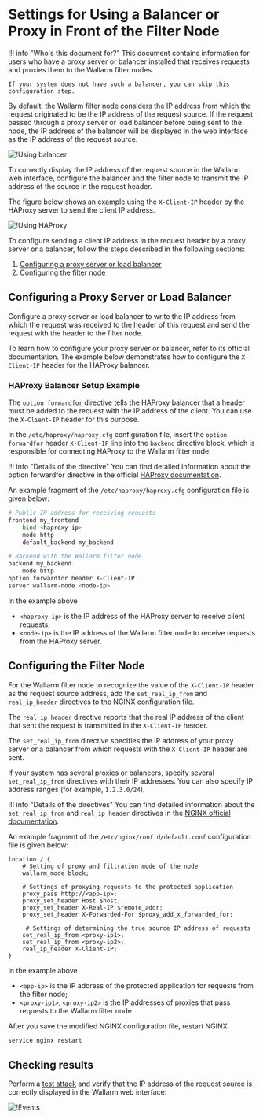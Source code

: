 [img-events]:               ../images/admin-guides/using-proxy-or-balancer/events-en.png
[img-using-balancer]:       ../images/admin-guides/using-proxy-or-balancer/using-balancer-en.png
[img-using-haproxy]:        ../images/admin-guides/using-proxy-or-balancer/using-haproxy-en.png

[link-haproxy-docs]:        https://cbonte.github.io/haproxy-dconv/1.9/configuration.html#option%20forwardfor
[link-nginx-directives]:    https://nginx.org/en/docs/http/ngx_http_realip_module.html
[link-test-attack]:         ../quickstart-en/qs-check-operation-en.md#2-run-a-test-attack

[anchor-configuring-proxy]: #configuring-a-proxy-server-or-load-balancer
[anchor-configuring-node]:  #configuring-the-filter-node

# Settings for Using a Balancer or Proxy in Front of the Filter Node

!!! info "Who's this document for?"
	This document contains information for users who have a proxy server or balancer installed that receives requests and proxies them to the Wallarm filter nodes. 
	
	If your system does not have such a balancer, you can skip this configuration step.

By default, the Wallarm filter node considers the IP address from which the request originated to be the IP address of the request source. If the request passed through a proxy server or load balancer before being sent to the node, the IP address of the balancer will be displayed in the web interface as the IP address of the request source.

![!Using balancer][img-using-balancer]

To correctly display the IP address of the request source in the Wallarm web interface, configure the balancer and the filter node to transmit the IP address of the source in the request header.

The figure below shows an example using the `X-Client-IP` header by the HAProxy server to send the client IP address.

![!Using HAProxy][img-using-haproxy]

To configure sending a client IP address in the request header by a proxy server or a balancer, follow the steps described in the following sections:
1.  [Configuring a proxy server or load balancer][anchor-configuring-proxy]
2.  [Configuring the filter node][anchor-configuring-node]

## Configuring a Proxy Server or Load Balancer

Configure a proxy server or load balancer to write the IP address from which the request was received to the header of this request and send the request with the header to the filter node.

To learn how to configure your proxy server or balancer, refer to its official documentation. The example below demonstrates how to configure the `X-Client-IP` header for the HAProxy balancer.

### HAProxy Balancer Setup Example

The `option forwardfor` directive tells the HAProxy balancer that a header must be added to the request with the IP address of the client. 
You can use the `X-Client-IP` header for this purpose.

In the `/etc/haproxy/haproxy.cfg` configuration file, insert the `option forwardfor` header `X-Client-IP` line into the `backend` directive block, which is responsible for connecting HAProxy to the Wallarm filter node.

!!! info "Details of the directive"
	You can find detailed information about the option forwardfor directive in the official [HAProxy documentation][link-haproxy-docs].

An example fragment of the `/etc/haproxy/haproxy.cfg` configuration file is given below:
``` bash
# Public IP address for receiving requests
frontend my_frontend
	bind <haproxy-ip>
	mode http
	default_backend my_backend

# Backend with the Wallarm filter node
backend my_backend
	mode http
option forwardfor header X-Client-IP
server wallarm-node <node-ip>
```

In the example above
*   `<haproxy-ip>` is the IP address of the HAProxy server to receive client requests;
*   `<node-ip>` is the IP address of the Wallarm filter node to receive requests from the HAProxy server.

## Configuring the Filter Node

For the Wallarm filter node to recognize the value of the `X-Client-IP` header as the request source address, add the `set_real_ip_from` and `real_ip_header` directives to the NGINX configuration file.

The `real_ip_header` directive reports that the real IP address of the client that sent the request is transmitted in the `X-Client-IP` header.

The `set_real_ip_from` directive specifies the IP address of your proxy server or a balancer from which requests with the `X-Client-IP` header are sent.  

If your system has several proxies or balancers, specify several `set_real_ip_from` directives with their IP addresses. 
You can also specify IP address ranges (for example, `1.2.3.0/24`).

!!! info "Details of the directives"
	You can find detailed information about the `set_real_ip_from` and `real_ip_header` directives in the [NGINX official documentation][link-nginx-directives].

An example fragment of the `/etc/nginx/conf.d/default.conf` configuration file is given below:
```
location / {
	# Setting of proxy and filtration mode of the node
	wallarm_mode block;
	
	# Settings of proxying requests to the protected application
	proxy_pass http://<app-ip>;
	proxy_set_header Host $host;
	proxy_set_header X-Real-IP $remote_addr;
	proxy_set_header X-Forwarded-For $proxy_add_x_forwarded_for;
	
     # Settings of determining the true source IP address of requests
	set_real_ip_from <proxy-ip1>;
	set_real_ip_from <proxy-ip2>;
	real_ip_header X-Client-IP;
}
```

In the example above
*   `<app-ip>` is the IP address of the protected application for requests from the filter node;
*   `<proxy-ip1>`, `<proxy-ip2>` is the IP addresses of proxies that pass requests to the Wallarm filter node.

After you save the modified NGINX configuration file, restart NGINX:
``` bash
service nginx restart
```

## Checking results

Perform a [test attack][link-test-attack] and verify that the IP address of the request source is correctly displayed in the Wallarm web interface:

![!Events][img-events]